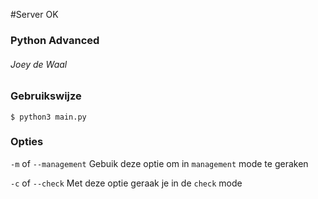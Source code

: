 #Server OK
### Python Advanced
###### Joey de Waal

### Gebruikswijze
```
$ python3 main.py
```

### Opties
`-m` of `--management`
Gebuik deze optie om in `management` mode te geraken

`-c` of `--check`
Met deze optie geraak je in de `check` mode